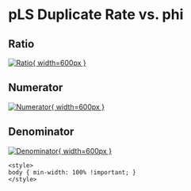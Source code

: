 # pLS Duplicate Rate vs. phi

## Ratio

[![Ratio](../mtv/var/pLS_duplrate_phi.png){ width=600px }](../mtv/var/pLS_duplrate_phi.pdf)

## Numerator

[![Numerator](../mtv/num/pLS_duplrate_phi_num.png){ width=600px }](../mtv/num/pLS_duplrate_phi_num.pdf)

## Denominator

[![Denominator](../mtv/den/pLS_duplrate_phi_den.png){ width=600px }](../mtv/den/pLS_duplrate_phi_den.pdf)


``` {=html}
<style>
body { min-width: 100% !important; }
</style>
```
